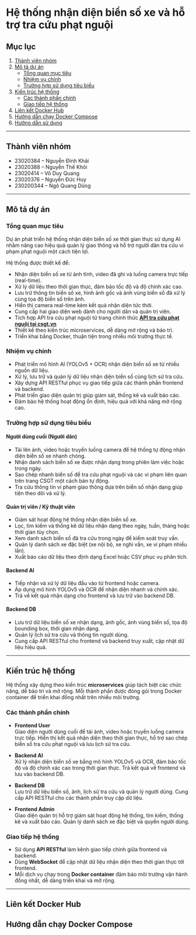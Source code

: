 # Hệ thống nhận diện biển số xe và hỗ trợ tra cứu phạt nguội

## Mục lục

1. [Thành viên nhóm](#thành-viên-nhóm)  
2. [Mô tả dự án](#mô-tả-dự-án)  
   - [Tổng quan mục tiêu](#tổng-quan-mục-tiêu)  
   - [Nhiệm vụ chính](#nhiệm-vụ-chính)  
   - [Trường hợp sử dụng tiêu biểu](#trường-hợp-sử-dụng-tiêu-biểu)  
3. [Kiến trúc hệ thống](#kiến-trúc-hệ-thống)  
   - [Các thành phần chính](#các-thành-phần-chính)  
   - [Giao tiếp hệ thống](#giao-tiếp-hệ-thống)  
4. [Liên kết Docker Hub](#liên-kết-docker-hub)  
5. [Hướng dẫn chạy Docker Compose](#hướng-dẫn-chạy-docker-compose)  
6. [Hướng dẫn sử dụng](#hướng-dẫn-sử-dụng)  

---

## Thành viên nhóm

- 23020384 – Nguyễn Đình Khải  
- 23020388 – Nguyễn Thế Khôi  
- 23020414 – Võ Duy Quang  
- 23020376 – Nguyễn Đức Huy  
- 230200344 – Ngô Quang Dũng  

---

## Mô tả dự án

### Tổng quan mục tiêu

Dự án phát triển hệ thống nhận diện biển số xe thời gian thực sử dụng AI nhằm nâng cao hiệu quả quản lý giao thông và hỗ trợ người dân tra cứu vi phạm phạt nguội một cách tiện lợi.

Hệ thống được thiết kế để:

- Nhận diện biển số xe từ ảnh tĩnh, video đã ghi và luồng camera trực tiếp (real-time).  
- Xử lý dữ liệu theo thời gian thực, đảm bảo tốc độ và độ chính xác cao.  
- Lưu trữ thông tin biển số xe, hình ảnh gốc và ảnh vùng biển số đã xử lý cùng tọa độ biển số trên ảnh.  
- Hiển thị camera real-time kèm kết quả nhận diện tức thời.  
- Cung cấp hai giao diện web dành cho người dân và quản trị viên.  
- Tích hợp API tra cứu phạt nguội từ trang chính thức **[API tra cứu phạt nguội tại csgt.vn](https://www.csgt.vn)**
- Thiết kế theo kiến trúc microservices, dễ dàng mở rộng và bảo trì.  
- Triển khai bằng Docker, thuận tiện trong nhiều môi trường thực tế.  

### Nhiệm vụ chính

- Phát triển mô hình AI (YOLOv5 + OCR) nhận diện biển số xe từ nhiều nguồn dữ liệu.  
- Xử lý, lưu trữ và quản lý dữ liệu nhận diện biển số cùng lịch sử tra cứu.  
- Xây dựng API RESTful phục vụ giao tiếp giữa các thành phần frontend và backend.  
- Phát triển giao diện quản trị giúp giám sát, thống kê và xuất báo cáo.  
- Đảm bảo hệ thống hoạt động ổn định, hiệu quả với khả năng mở rộng cao.  

### Trường hợp sử dụng tiêu biểu

#### Người dùng cuối (Người dân)

- Tải lên ảnh, video hoặc truyền luồng camera để hệ thống tự động nhận diện biển số xe nhanh chóng.  
- Nhận danh sách biển số xe được nhận dạng trong phiên làm việc hoặc trong ngày.  
- Sao chép nhanh biển số để tra cứu phạt nguội và các vi phạm liên quan trên trang CSGT một cách bán tự động.  
- Tra cứu thông tin vi phạm giao thông dựa trên biển số nhận dạng giúp tiện theo dõi và xử lý.  

#### Quản trị viên / Kỹ thuật viên

- Giám sát hoạt động hệ thống nhận diện biển số xe.  
- Lọc, tìm kiếm và thống kê dữ liệu nhận dạng theo ngày, tuần, tháng hoặc thời gian tùy chọn.  
- Xem danh sách biển số đã tra cứu trong ngày để kiểm soát truy vấn.  
- Quản lý danh sách xe đặc biệt (xe nội bộ, xe nghi vấn, xe vi phạm nhiều lần).  
- Xuất báo cáo dữ liệu theo định dạng Excel hoặc CSV phục vụ phân tích.  

#### Backend AI

- Tiếp nhận và xử lý dữ liệu đầu vào từ frontend hoặc camera.  
- Áp dụng mô hình YOLOv5 và OCR để nhận diện nhanh và chính xác.  
- Trả về kết quả nhận dạng cho frontend và lưu trữ vào backend DB.  

#### Backend DB

- Lưu trữ dữ liệu biển số xe nhận dạng, ảnh gốc, ảnh vùng biển số, tọa độ bounding box, thời gian nhận dạng.  
- Quản lý lịch sử tra cứu và thông tin người dùng.  
- Cung cấp API RESTful cho frontend và backend truy xuất, cập nhật dữ liệu hiệu quả.  

---

## Kiến trúc hệ thống

Hệ thống xây dựng theo kiến trúc **microservices** giúp tách biệt các chức năng, dễ bảo trì và mở rộng. Mỗi thành phần được đóng gói trong Docker container để triển khai đồng nhất trên nhiều môi trường.

### Các thành phần chính

- **Frontend User**  
  Giao diện người dùng cuối để tải ảnh, video hoặc truyền luồng camera trực tiếp. Hiển thị kết quả nhận diện theo thời gian thực, hỗ trợ sao chép biển số tra cứu phạt nguội và lưu lịch sử tra cứu.

- **Backend AI**  
  Xử lý nhận diện biển số xe bằng mô hình YOLOv5 và OCR, đảm bảo tốc độ và độ chính xác cao trong thời gian thực. Trả kết quả về frontend và lưu vào backend DB.

- **Backend DB**  
  Lưu trữ dữ liệu biển số, ảnh, lịch sử tra cứu và quản lý người dùng. Cung cấp API RESTful cho các thành phần truy cập dữ liệu.

- **Frontend Admin**  
  Giao diện quản trị hỗ trợ giám sát hoạt động hệ thống, tìm kiếm, thống kê và xuất báo cáo. Quản lý danh sách xe đặc biệt và quyền người dùng.

### Giao tiếp hệ thống

- Sử dụng **API RESTful** làm kênh giao tiếp chính giữa frontend và backend.  
- Dùng **WebSocket** để cập nhật dữ liệu nhận diện theo thời gian thực tới frontend.  
- Mỗi dịch vụ chạy trong **Docker container** đảm bảo môi trường vận hành đồng nhất, dễ dàng triển khai và mở rộng.  

---

## Liên kết Docker Hub



## Hướng dẫn chạy Docker Compose
